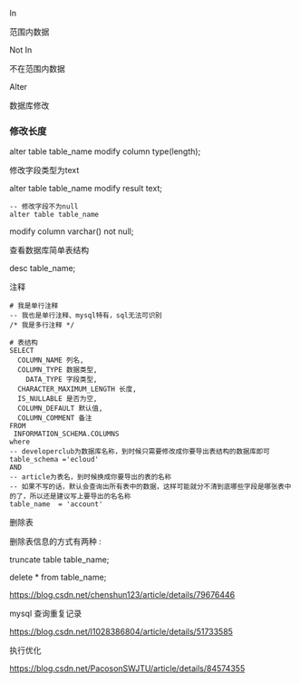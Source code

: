 In

范围内数据

Not In

不在范围内数据

Alter

数据库修改

### 修改长度

alter table table_name modify  column type(length);

修改字段类型为text

alter table table_name modify result text;

```mysql
-- 修改字段不为null
alter table table_name 
```

modify column varchar() not null;

查看数据库简单表结构

desc table_name;

注释

```mysql
# 我是单行注释
-- 我也是单行注释、mysql特有，sql无法可识别
/* 我是多行注释 */
```

```mysql
# 表结构
SELECT  
  COLUMN_NAME 列名,  
  COLUMN_TYPE 数据类型,  
    DATA_TYPE 字段类型,  
  CHARACTER_MAXIMUM_LENGTH 长度,  
  IS_NULLABLE 是否为空,  
  COLUMN_DEFAULT 默认值,  
  COLUMN_COMMENT 备注   
FROM  
 INFORMATION_SCHEMA.COLUMNS  
where  
-- developerclub为数据库名称，到时候只需要修改成你要导出表结构的数据库即可  
table_schema ='ecloud'  
AND  
-- article为表名，到时候换成你要导出的表的名称  
-- 如果不写的话，默认会查询出所有表中的数据，这样可能就分不清到底哪些字段是哪张表中的了，所以还是建议写上要导出的名名称  
table_name  = 'account'  
```

删除表

删除表信息的方式有两种 :

truncate table table_name;

delete * from table_name;

https://blog.csdn.net/chenshun123/article/details/79676446

mysql 查询重复记录

https://blog.csdn.net/l1028386804/article/details/51733585

执行优化

https://blog.csdn.net/PacosonSWJTU/article/details/84574355